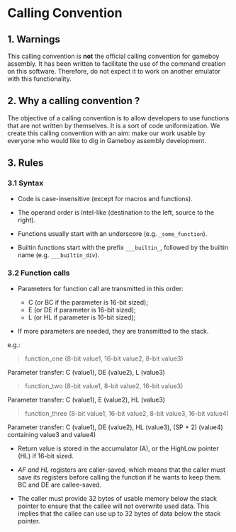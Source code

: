 # Calling Convention

## 1. Warnings

This calling convention is **not** the official calling convention for gameboy assembly.
It has been written to facilitate the use of the command creation on this software.
Therefore, do not expect it to work on another emulator with this functionality.

## 2. Why a calling convention ?

The objective of a calling convention is to allow developers to use functions that are
not written by themselves. It is a sort of code uniformization. We create this calling
convention with an aim: make our work usable by everyone who would like to dig in
Gameboy assembly development.

## 3. Rules

### 3.1 Syntax

- Code is case-insensitive (except for macros and functions).

- The operand order is Intel-like (destination to the left, source to the right).

- Functions usually start with an underscore (e.g. `_some_function`).

- Builtin functions start with the prefix `___builtin_`,
  followed by the builtin name (e.g. `___builtin_div`).

### 3.2 Function calls

- Parameters for function call are transmitted in this order:
  - C (or BC if the parameter is 16-bit sized);
  - E (or DE if parameter is 16-bit sized);
  - L (or HL if parameter is 16-bit sized);
  
- If more parameters are needed, they are transmitted to the stack.

e.g.:
> function_one (8-bit value1, 16-bit value2, 8-bit value3)

Parameter transfer: C (value1), DE (value2), L (value3)

> function_two (8-bit value1, 8-bit value2, 16-bit value3)

Parameter transfer: C (value1), E (value2), HL (value3)

> function_three (8-bit value1, 16-bit value2, 8-bit value3, 16-bit value4)

Parameter transfer: C (value1), DE (value2), HL (value3), (SP + 2) (value4)
containing value3 and value4)

- Return value is stored in the accumulator (A), or the HighLow pointer
  (HL) if 16-bit sized.

- *AF and HL* registers are caller-saved, which means that the caller must save its registers before
  calling the function if he wants to keep them. BC and DE are callee-saved.

- The caller must provide 32 bytes of usable memory below the stack pointer to
  ensure that the callee will not overwrite used data. This implies
  that the callee can use up to 32 bytes of data below the stack pointer.
